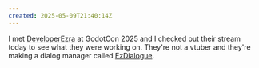 ```yaml
---
created: 2025-05-09T21:40:14Z
---
```


I met [DeveloperEzra](https://www.twitch.tv/developerezra) at GodotCon 2025 and I checked out their stream today to see what they were working on. They're not a vtuber and they're making a dialog manager called [EzDialogue](https://github.com/real-ezTheDev/GodotEzDialoguePlugin).
